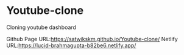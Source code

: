 # Youtube-clone
 Cloning youtube dashboard
 
Github Page URL:https://satwikskm.github.io/Youtube-clone/
Netlify URL:https://lucid-brahmagupta-b82be6.netlify.app/
